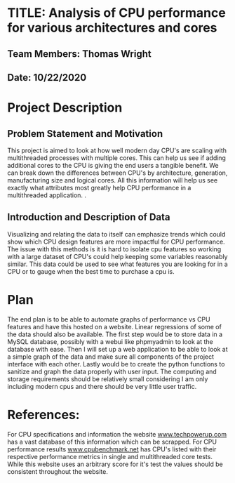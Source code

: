 # TITLE: Analysis of CPU performance for various architectures and cores
## Team Members: Thomas Wright
## Date: 10/22/2020

# Project Description
## Problem Statement and Motivation
This project is aimed to look at how well modern day CPU's are scaling with multithreaded processes with multiple cores. This can help us see if adding additional cores to the CPU is giving the end users a tangible benefit. We can break down the differences between CPU's by architecture, generation, manufacturing size and logical cores. All this information will help us see exactly what attributes most greatly help CPU performance in a multithreaded application.
.

## Introduction and Description of Data
Visualizing and relating the data to itself can emphasize trends which could show which CPU design features are more impactful for CPU performance. The issue with this methods is it is hard to isolate cpu features so working with a large dataset of CPU's could help keeping some variables reasonably similar. This data could be used to see what features you are looking for in a CPU or to gauge when the best time to purchase a cpu is.


# Plan
The end plan is to be able to automate graphs of performance vs CPU features and have this hosted on a website. Linear regressions of some of the data should also be available. The first step would be to store data in a MySQL database, possibly with a webui like phpmyadmin to look at the database with ease. Then I will set up a web application to be able to look at a simple graph of the data and make sure all components of the project interface with each other. Lastly would be to create the python functions to sanitize and graph the data properly with user input. The computing and storage requirements should be relatively small considering I am only including modern cpus and there should be very little user traffic. 


# References:
For CPU specifications and information the website www.techpowerup.com has a vast database of this information which can be scrapped.
For CPU performance results www.cpubenchmark.net has CPU's listed with their respective performance metrics in single and multithreaded core tests. While this website uses an arbitrary score for it's test the values should be consistent throughout the website.


